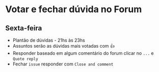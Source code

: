 # Votar e fechar dúvida no Forum

## Sexta-feira
* Plantão de dúvidas - 21hs às 23hs
* Assuntos serão as dúvidas mais votadas com 👍
* Responder baseado em algum comentário do forum clicar no `...` e `Quote reply`
* Fechar `issue` responder com `Close and comment`
